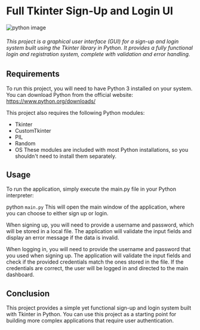 # Full Tkinter Sign-Up and Login UI
![python image](https://img.shields.io/badge/Python-FFD43B?style=for-the-badge&logo=python&logoColor=blue)
###### This project is a graphical user interface (GUI) for a sign-up and login system built using the Tkinter library in Python. It provides a fully functional login and registration system, complete with validation and error handling.

## Requirements
To run this project, you will need to have Python 3 installed on your system. You can download Python from the official website: https://www.python.org/downloads/

This project also requires the following Python modules:

 - Tkinter
 - CustomTkinter
 - PIL
 - Random
 - OS
These modules are included with most Python installations, so you shouldn't need to install them separately.

## Usage
To run the application, simply execute the main.py file in your Python interpreter:

python `main.py`
This will open the main window of the application, where you can choose to either sign up or login.

When signing up, you will need to provide a username and password, which will be stored in a local file. The application will validate the input fields and display an error message if the data is invalid.

When logging in, you will need to provide the username and password that you used when signing up. The application will validate the input fields and check if the provided credentials match the ones stored in the file. If the credentials are correct, the user will be logged in and directed to the main dashboard.

## Conclusion
This project provides a simple yet functional sign-up and login system built with Tkinter in Python. You can use this project as a starting point for building more complex applications that require user authentication.
